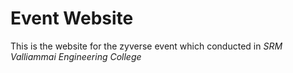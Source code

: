 # Event Website

This is the website for the zyverse event which conducted in *SRM Valliammai Engineering College*

